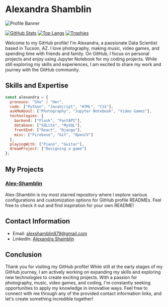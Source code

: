 # Alexandra Shamblin

![Profile Banner](https://github.com/alexshamblin879/alexshamblin879/blob/main/banner.png)

[![GitHub Stats](https://github-readme-stats.vercel.app/api?username=alexshamblin879&show_icons=true&theme=merko&custom_title=GitHub%20Stats)](https://github.com/alexshamblin879)
[![Top Langs](https://github-readme-stats.vercel.app/api/top-langs/?username=alexshamblin879&layout=compact&langs_count=6&hide=html,css&theme=merko&custom_title=Top%20Languages)](https://github.com/alexshamblin879)
[![Trophies](https://github-profile-trophy.vercel.app/?username=alexshamblin879&theme=nord&title=Commit,Followers,Repositories,PullRequest)](https://github.com/alexshamblin879)

Welcome to my GitHub profile! I'm Alexandra, a passionate Data Scientist based in Tucson, AZ. I love photography, making music, video games, and spending time with friends and family. On GitHub, I focus on personal projects and enjoy using Jupyter Notebook for my coding projects. While still exploring my skills and experiences, I am excited to share my work and journey with the GitHub community.

## Skills and Expertise

```javascript
const alexandra = {
  pronouns: "She" | "Her",
  code: ["Python", "JavaScript", "HTML", "CSS"],
  askMeAbout: ["Photography", "Jupyter Notebook", "Video Games"],
  technologies: {
    backend: ["Flask", "FastAPI"],
    database: ["SQLite", "MySQL"],
    frontEnd: ["React", "Django"],
    misc: ["Firebase", "Git", "OpenCV"]
  },
  playingWith: ["Piano", "Guitar"],
  dreamProject: ["Designing a game"]
};
```

## My Projects
### [Alex-Shamblin](https://github.com/alexshamblin879/Alex-Shamblin)
Alex-Shamblin is my most starred repository where I explore various configurations and customization options for GitHub profile READMEs. Feel free to check it out and find inspiration for your own README!

## Contact Information

- Email: alexshamblin879@gmail.com
- LinkedIn: [Alexandra Shamblin](https://www.linkedin.com/in/alexandra-shamblin-303450282/)

## Conclusion

Thank you for visiting my GitHub profile! While still at the early stages of my GitHub journey, I am actively working on expanding my skills and exploring new technologies to create exciting projects. With a passion for photography, music, video games, and coding, I'm constantly seeking opportunities to apply my knowledge in innovative ways. Feel free to connect with me through any of the provided contact information links, and let's create something incredible together!
